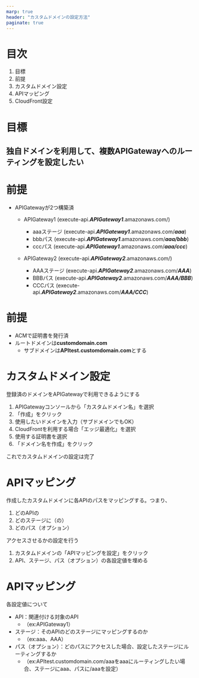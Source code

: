 ```yaml
---
marp: true
header: "カスタムドメインの設定方法"
paginate: true
---
```

<!--
headingDivider: 1
-->
<style>
  section.title {
    justify-content: center;
    text-align: left;
  }

  section {
    justify-content: start;
  }
</style>

# 目次
1. 目標
2. 前提
3. カスタムドメイン設定
4. APIマッピング
5. CloudFront設定

# 目標
## 独自ドメインを利用して、複数APIGatewayへのルーティングを設定したい

# 前提
* APIGatewayが2つ構築済
  * APIGateway1 (execute-api.***APIGateway1***.amazonaws.com/)
    * aaaステージ (execute-api.***APIGateway1***.amazonaws.com/***aaa***)
    * bbbパス (execute-api.***APIGateway1***.amazonaws.com/***aaa/bbb***)
    * cccパス (execute-api.***APIGateway1***.amazonaws.com/***aaa/ccc***)

  * APIGateway2 (execute-api.***APIGateway2***.amazonaws.com/)
    * AAAステージ (execute-api.***APIGateway2***.amazonaws.com/***AAA***)
    * BBBパス (execute-api.***APIGateway2***.amazonaws.com/***AAA/BBB***)
    * CCCパス (execute-api.***APIGateway2***.amazonaws.com/***AAA/CCC***)

# 前提
* ACMで証明書を発行済
* ルートドメインは**customdomain.com**
  * サブドメインは**APItest.customdomain.com**とする

# カスタムドメイン設定
登録済のドメインをAPIGatewayで利用できるようにする
1. APIGatewayコンソールから「カスタムドメイン名」を選択
2. 「作成」をクリック
3. 使用したいドメインを入力（サブドメインでもOK）
4. CloudFrontを利用する場合「エッジ最適化」を選択
5. 使用する証明書を選択
6. 「ドメイン名を作成」をクリック


これでカスタムドメインの設定は完了

# APIマッピング
作成したカスタムドメインに各APIのパスをマッピングする。つまり、
1. どのAPIの
2. どのステージに（の）
3. どのパス（オプション）

アクセスさせるかの設定を行う
<br>
1. カスタムドメインの「APIマッピングを設定」をクリック
2. API、ステージ、パス（オプション）の各設定値を埋める

# APIマッピング
各設定値について
* API：関連付ける対象のAPI
  * （ex:APIGateway1）
* ステージ：そのAPIのどのステージにマッピングするのか
  * （ex:aaa、AAA）
* パス（オプション）：どのパスにアクセスした場合、設定したステージにルーティングするか
  * （ex:APItest.customdomain.com/aaaをaaaにルーティングしたい場合、ステージにaaa、パスに/aaaを設定）

